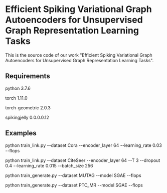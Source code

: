 # Efficient Spiking Variational Graph Autoencoders for Unsupervised Graph Representation Learning Tasks

This is the source code of our work "Efficient Spiking Variational Graph Autoencoders for Unsupervised Graph Representation Learning Tasks".

## Requirements

python 3.7.6

torch 1.11.0

torch-geometric 2.0.3

spikingjelly 0.0.0.0.12

## Examples

python train_link.py --dataset Cora --encoder_layer 64 --learning_rate 0.03 --flops

python train_link.py --dataset CiteSeer --encoder_layer 64 --T 3 --dropout 0.4 --learning_rate 0.015 --batch_size 256

python train_generate.py --dataset MUTAG --model SGAE --flops

python train_generate.py --dataset PTC_MR --model SGAE --flops